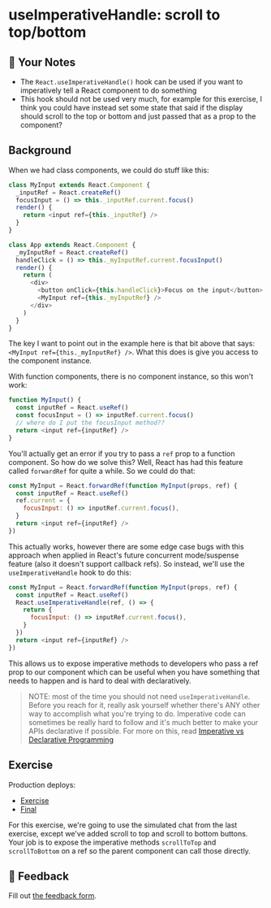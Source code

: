# useImperativeHandle: scroll to top/bottom

## 📝 Your Notes

- The `React.useImperativeHandle()` hook can be used if you want to imperatively
  tell a React component to do something
- This hook should not be used very much, for example for this exercise, I think
  you could have instead set some state that said if the display should scroll
  to the top or bottom and just passed that as a prop to the component?

## Background

When we had class components, we could do stuff like this:

```javascript
class MyInput extends React.Component {
  _inputRef = React.createRef()
  focusInput = () => this._inputRef.current.focus()
  render() {
    return <input ref={this._inputRef} />
  }
}

class App extends React.Component {
  _myInputRef = React.createRef()
  handleClick = () => this._myInputRef.current.focusInput()
  render() {
    return (
      <div>
        <button onClick={this.handleClick}>Focus on the input</button>
        <MyInput ref={this._myInputRef} />
      </div>
    )
  }
}
```

The key I want to point out in the example here is that bit above that says:
`<MyInput ref={this._myInputRef} />`. What this does is give you access to the
component instance.

With function components, there is no component instance, so this won't work:

```javascript
function MyInput() {
  const inputRef = React.useRef()
  const focusInput = () => inputRef.current.focus()
  // where do I put the focusInput method??
  return <input ref={inputRef} />
}
```

You'll actually get an error if you try to pass a `ref` prop to a function
component. So how do we solve this? Well, React has had this feature called
`forwardRef` for quite a while. So we could do that:

```javascript
const MyInput = React.forwardRef(function MyInput(props, ref) {
  const inputRef = React.useRef()
  ref.current = {
    focusInput: () => inputRef.current.focus(),
  }
  return <input ref={inputRef} />
})
```

This actually works, however there are some edge case bugs with this approach
when applied in React's future concurrent mode/suspense feature (also it doesn't
support callback refs). So instead, we'll use the `useImperativeHandle` hook to
do this:

```javascript
const MyInput = React.forwardRef(function MyInput(props, ref) {
  const inputRef = React.useRef()
  React.useImperativeHandle(ref, () => {
    return {
      focusInput: () => inputRef.current.focus(),
    }
  })
  return <input ref={inputRef} />
})
```

This allows us to expose imperative methods to developers who pass a ref prop to
our component which can be useful when you have something that needs to happen
and is hard to deal with declaratively.

> NOTE: most of the time you should not need `useImperativeHandle`. Before you
> reach for it, really ask yourself whether there's ANY other way to accomplish
> what you're trying to do. Imperative code can sometimes be really hard to
> follow and it's much better to make your APIs declarative if possible. For
> more on this, read
> [Imperative vs Declarative Programming](https://tylermcginnis.com/imperative-vs-declarative-programming/)

## Exercise

Production deploys:

- [Exercise](https://advanced-react-hooks.netlify.com/isolated/exercise/05.js)
- [Final](https://advanced-react-hooks.netlify.com/isolated/final/05.js)

For this exercise, we're going to use the simulated chat from the last exercise,
except we've added scroll to top and scroll to bottom buttons. Your job is to
expose the imperative methods `scrollToTop` and `scrollToBottom` on a ref so the
parent component can call those directly.

## 🦉 Feedback

Fill out
[the feedback form](https://ws.kcd.im/?ws=Advanced%20React%20Hooks%20%F0%9F%94%A5&e=05%3A%20useImperativeHandle%3A%20scroll%20to%20top%2Fbottom&em=).
